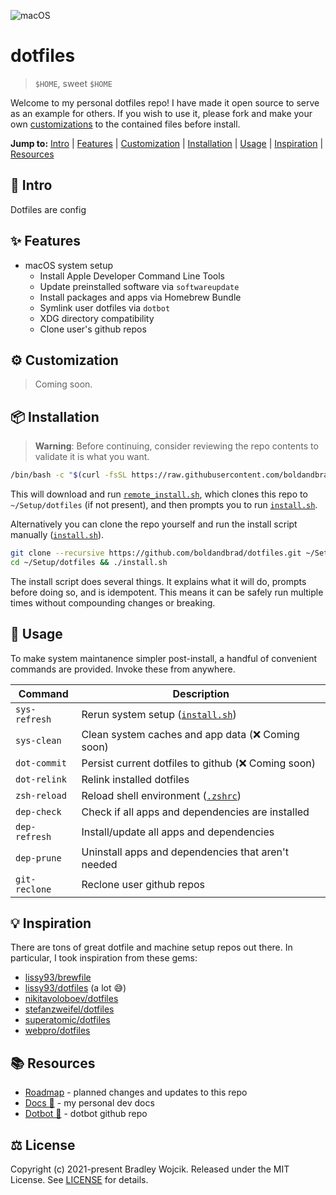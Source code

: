 ![macOS](https://badgen.net/badge/icon/macOS/blue?icon=apple&label)

# dotfiles

> `$HOME`, sweet `$HOME`

Welcome to my personal dotfiles repo! I have made it open source to serve as an
example for others. If you wish to use it, please fork and make your own
[customizations](#customization) to the contained files before install.

**Jump to:**
[Intro](#intro) |
[Features](#features) |
[Customization](#customization) |
[Installation](#installation) |
[Usage](#usage) |
[Inspiration](#inspiration) |
[Resources](#resources)

## 📢 Intro <a id="intro"></a>

Dotfiles are config

## ✨ Features <a id="features"></a>

- macOS system setup
  - Install Apple Developer Command Line Tools
  - Update preinstalled software via `softwareupdate`
  - Install packages and apps via Homebrew Bundle
  - Symlink user dotfiles via `dotbot`
  - XDG directory compatibility
  - Clone user's github repos

## ⚙️ Customization <a id="customization"></a>

> Coming soon.

## 📦 Installation <a id="installation"></a>

> **Warning**: Before continuing, consider reviewing the repo contents to
> validate it is what you want.

```sh
/bin/bash -c "$(curl -fsSL https://raw.githubusercontent.com/boldandbrad/dotfiles/main/remote_install.sh)"
```

This will download and run [`remote_install.sh`](../remote_install.sh), which
clones this repo to `~/Setup/dotfiles` (if not present), and then prompts you to
run [`install.sh`](../install.sh).

Alternatively you can clone the repo yourself and run the install script
manually ([`install.sh`](../install.sh)).

```sh
git clone --recursive https://github.com/boldandbrad/dotfiles.git ~/Setup/dotfiles
cd ~/Setup/dotfiles && ./install.sh
```

The install script does several things. It explains what it will do, prompts
before doing so, and is idempotent. This means it can be safely run multiple
times without compounding changes or breaking.

## 🚀 Usage <a id="usage"></a>

To make system maintanence simpler post-install, a handful of convenient
commands are provided. Invoke these from anywhere.

| Command       | Description                                                 |
| -             | -                                                           |
| `sys-refresh` | Rerun system setup ([`install.sh`](../install.sh))          |
| `sys-clean`   | Clean system caches and app data (❌ Coming soon)           |
| `dot-commit`  | Persist current dotfiles to github (❌ Coming soon)         |
| `dot-relink`  | Relink installed dotfiles                                   |
| `zsh-reload`  | Reload shell environment ([`.zshrc`](../config/zsh/.zshrc)) |
| `dep-check`   | Check if all apps and dependencies are installed            |
| `dep-refresh` | Install/update all apps and dependencies                    |
| `dep-prune`   | Uninstall apps and dependencies that aren't needed          |
| `git-reclone` | Reclone user github repos                                   |

## 💡 Inspiration <a id="inspiration"></a>

There are tons of great dotfile and machine setup repos out there. In
particular, I took inspiration from these gems:

- [lissy93/brewfile](https://github.com/lissy93/brewfile)
- [lissy93/dotfiles](https://github.com/lissy93/dotfiles) (a lot 😅)
- [nikitavoloboev/dotfiles](https://github.com/nikitavoloboev/dotfiles)
- [stefanzweifel/dotfiles](https://github.com/stefanzweifel/dotfiles)
- [superatomic/dotfiles](https://github.com/superatomic/dotfiles)
- [webpro/dotfiles](https://github.com/webpro/dotfiles)

## 📚 Resources <a id="resources"></a>

- [Roadmap](ROADMAP.md) - planned changes and updates to this repo
- [Docs 🔗](https://boldandbrad.github.io/docs) - my personal dev docs
- [Dotbot 🔗](https://github.com/anishathalye/dotbot) - dotbot github repo

## ⚖️ License <a id="license"></a>

Copyright (c) 2021-present Bradley Wojcik. Released under the MIT License. See
[LICENSE](../LICENSE) for details.
